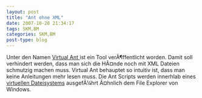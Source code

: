 ```yaml
---
layout: post
title: "Ant ohne XML"
date: 2007-10-28 21:34:17
tags: SKM,BM
categories: SKM,BM
post-type: blog
---
```

Unter den Namen <a href="http://placidsystems.com/virtualant/"  title="Virtual Ant">Virtual Ant </a> ist ein Tool verÃ¶ffentlicht worden. Damit soll verhindert werden, dass man sich die HÃ¤nde  noch mit XML Dateien schmutzig machen muss. Virtual Ant behauptet so intuitiv ist, dass man keine Anleitungen mehr lesen muss. Die Ant Scripts werden innerhlab eines <a href="http://placidsystems.com/virtualant/howitworks.aspx"  title="virtuelles Dateisystem">virtuellen Dateisystems</a> ausgefÃ¼hrt Ã¤hnlich dem File Explorer von Windows.